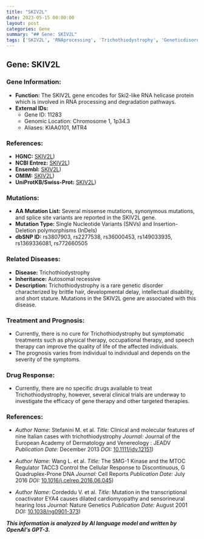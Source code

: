 ```yaml
---
title: "SKIV2L"
date: 2023-05-15 00:00:00
layout: post
categories: Gene
summary: "## Gene: SKIV2L"
tags: ['SKIV2L', 'RNAprocessing', 'Trichothiodystrophy', 'Geneticdisorder', 'Mutation', 'Autosomalrecessive', 'Genetherapy', 'Clinicaltrials']
---
```


## Gene: SKIV2L

### Gene Information:
- **Function:** The SKIV2L gene encodes for Ski2-like RNA helicase protein which is involved in RNA processing and degradation pathways.
- **External IDs:** 
    * Gene ID: 11283
    * Genomic Location: Chromosome 1, 1p34.3
    * Aliases: KIAA0101, MTR4

### References:
- **HGNC:** [SKIV2L](https://www.genenames.org/data/gene-symbol-report/#!/hgnc_id/HGNC:10859))
- **NCBI Entrez:** [SKIV2L](https://www.ncbi.nlm.nih.gov/gene/11283))
- **Ensembl:** [SKIV2L](https://www.ensembl.org/Homo_sapiens/Gene/Summary?g=ENSG00000116555;r=1:40527035-40616779))
- **OMIM:** [SKIV2L](https://www.omim.org/entry/609422))
- **UniProtKB/Swiss-Prot:** [SKIV2L](https://www.uniprot.org/uniprot/O43155))

### Mutations:
- **AA Mutation List:** Several missense mutations, synonymous mutations, and splice site variants are reported in the SKIV2L gene.
- **Mutation Type:** Single Nucleotide Variants (SNVs) and Insertion-Deletion polymorphisms (InDels)
- **dbSNP ID:** rs3807903, rs2277538, rs36000453, rs149033935, rs1369336081, rs772660505

### Related Diseases:
- **Disease:** Trichothiodystrophy
- **Inheritance:** Autosomal recessive
- **Description:** Trichothiodystrophy is a rare genetic disorder characterized by brittle hair, developmental delay, intellectual disability, and short stature. Mutations in the SKIV2L gene are associated with this disease.

### Treatment and Prognosis:
- Currently, there is no cure for Trichothiodystrophy but symptomatic treatments such as physical therapy, occupational therapy, and speech therapy can improve the quality of life of the affected individuals.
- The prognosis varies from individual to individual and depends on the severity of the symptoms.

### Drug Response:
- Currently, there are no specific drugs available to treat Trichothiodystrophy, however, several clinical trials are underway to investigate the efficacy of gene therapy and other targeted therapies.

### References:
- *Author Name:* Stefanini M. et al.
  *Title:* Clinical and molecular features of nine Italian cases with trichothiodystrophy
  *Journal:* Journal of the European Academy of Dermatology and Venereology : JEADV
  *Publication Date:* December 2013
  *DOI:* [10.1111/jdv.12151](https://doi.org/10.1111/jdv.12151))

- *Author Name:* Wang L. et al.
  *Title:* The SMG-1 Kinase and the MTOC Regulator TACC3 Control the Cellular Response to Discontinuous, G Quadruplex-Prone DNA
  *Journal:* Cell Reports
  *Publication Date:* July 2016
  *DOI:* [10.1016/j.celrep.2016.06.045](https://doi.org/10.1016/j.celrep.2016.06.045))

- *Author Name:* Cordeddu V. et al.
  *Title:* Mutation in the transcriptional coactivator EYA4 causes dilated cardiomyopathy and sensorineural hearing loss
  *Journal:* Nature Genetics
  *Publication Date:* August 2001
  *DOI:* [10.1038/ng0901-373](https://doi.org/10.1038/ng0901-373))

**_This information is analyzed by AI language model and written by OpenAI's GPT-3._**